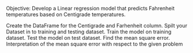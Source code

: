 Objective: Develop a Linear regression model that predicts Fahrenheit temperatures based on Centigrade temperatures.

Create the DataFrame for the Centigrade and Farhenheit column.
Spilt your Dataset in to training and testing dataset.
Train the model on training dataset.
Test the model on test dataset.
Find the mean square error. Interpretation of the mean square error with respect to the given problem
